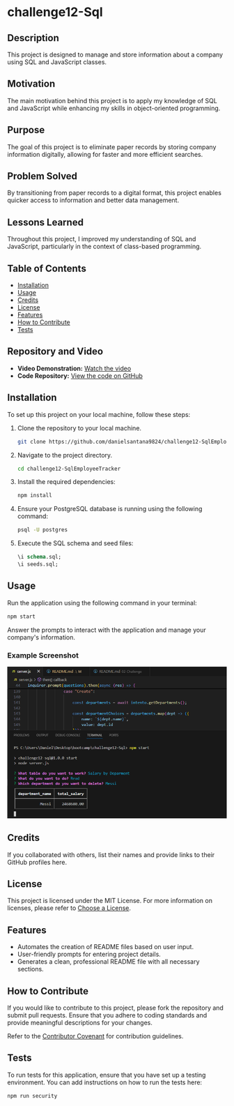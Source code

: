 # challenge12-Sql

## Description
This project is designed to manage and store information about a company using SQL and JavaScript classes.

## Motivation
The main motivation behind this project is to apply my knowledge of SQL and JavaScript while enhancing my skills in object-oriented programming.

## Purpose
The goal of this project is to eliminate paper records by storing company information digitally, allowing for faster and more efficient searches.

## Problem Solved
By transitioning from paper records to a digital format, this project enables quicker access to information and better data management.

## Lessons Learned
Throughout this project, I improved my understanding of SQL and JavaScript, particularly in the context of class-based programming.

## Table of Contents
- [Installation](#installation)
- [Usage](#usage)
- [Credits](#credits)
- [License](#license)
- [Features](#features)
- [How to Contribute](#how-to-contribute)
- [Tests](#tests)

## Repository and Video
- **Video Demonstration:** [Watch the video](https://app.screencastify.com/v3/watch/dnjX4KGvruMGwkwXnDDl)
- **Code Repository:** [View the code on GitHub](https://github.com/danielsantana9824/challenge12-SqlEmployeeTracker)

## Installation
To set up this project on your local machine, follow these steps:

1. Clone the repository to your local machine.
   ```bash
   git clone https://github.com/danielsantana9824/challenge12-SqlEmployeeTracker.git
   ```
2. Navigate to the project directory.
   ```bash
   cd challenge12-SqlEmployeeTracker
   ```
3. Install the required dependencies:
   ```bash
   npm install
   ```
4. Ensure your PostgreSQL database is running using the following command:
   ```bash
   psql -U postgres
   ```
5. Execute the SQL schema and seed files:
   ```sql
   \i schema.sql;
   \i seeds.sql;
   ```

## Usage
Run the application using the following command in your terminal:
```bash
npm start
```

Answer the prompts to interact with the application and manage your company's information.

### Example Screenshot
![screenshot](images/screenshot.png)

## Credits
If you collaborated with others, list their names and provide links to their GitHub profiles here.

## License
This project is licensed under the MIT License. For more information on licenses, please refer to [Choose a License](https://choosealicense.com/).

## Features
- Automates the creation of README files based on user input.
- User-friendly prompts for entering project details.
- Generates a clean, professional README file with all necessary sections.

## How to Contribute
If you would like to contribute to this project, please fork the repository and submit pull requests. Ensure that you adhere to coding standards and provide meaningful descriptions for your changes.

Refer to the [Contributor Covenant](https://www.contributor-covenant.org/) for contribution guidelines.

## Tests
To run tests for this application, ensure that you have set up a testing environment. You can add instructions on how to run the tests here:
```bash
npm run security
```

